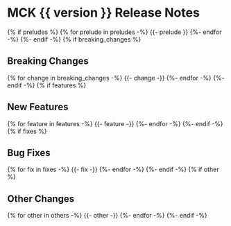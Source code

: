 # MCK {{ version }} Release Notes
{% if preludes %}
{% for prelude in preludes -%}
{{- prelude }}
{%- endfor -%}
{%- endif -%}
{% if breaking_changes %}
## Breaking Changes

{% for change in breaking_changes -%}
{{- change -}}
{%- endfor -%}
{%- endif -%}
{% if features %}
## New Features

{% for feature in features -%}
{{- feature -}}
{%- endfor -%}
{%- endif -%}
{% if fixes %}
## Bug Fixes

{% for fix in fixes -%}
{{- fix -}}
{%- endfor -%}
{%- endif -%}
{% if other %}
## Other Changes

{% for other in others -%}
{{- other -}}
{%- endfor -%}
{%- endif -%}
